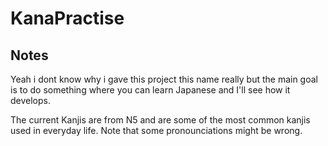 # KanaPractise

## Notes
Yeah i dont know why i gave this project this name really but the main goal is to
do something where you can learn Japanese and I'll see how it develops.

The current Kanjis are from N5 and are some of the most common kanjis used in
everyday life. Note that some pronounciations might be wrong.
